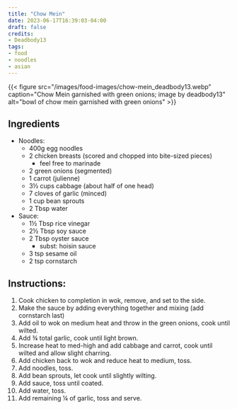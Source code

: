 ```yaml
---
title: "Chow Mein"
date: 2023-06-17T16:39:03-04:00
draft: false
credits:
- Deadbody13
tags:
- food
- noodles
- asian
---
```


{{< figure src="/images/food-images/chow-mein_deadbody13.webp" caption="Chow Mein garnished with green onions; image by deadbody13" alt="bowl of chow mein garnished with green onions" >}}

## Ingredients
- Noodles:
    - 400g egg noodles
    - 2 chicken breasts (scored and chopped into bite-sized pieces)
        - feel free to marinade
    - 2 green onions (segmented)
    - 1 carrot (julienne)
    - 3&frac12; cups cabbage (about half of one head)
    - 7 cloves of garlic (minced)
    - 1 cup bean sprouts
    - 2 Tbsp water
- Sauce:
    - 1&frac12; Tbsp rice vinegar
    - 2&frac12; Tbsp soy sauce
    - 2 Tbsp oyster sauce
        - subst: hoisin sauce
    - 3 tsp sesame oil
    - 2 tsp cornstarch

## Instructions:
1. Cook chicken to completion in wok, remove, and set to the side.
1. Make the sauce by adding everything together and mixing (add cornstarch last)
1. Add oil to wok on medium heat and throw in the green onions, cook until wilted.
1. Add &frac34; total garlic, cook until light brown.
1. Increase heat to med-high and add cabbage and carrot, cook until wilted and allow slight charring.
1. Add chicken back to wok and reduce heat to medium, toss.
1. Add noodles, toss.
1. Add bean sprouts, let cook until slightly wilting.
1. Add sauce, toss until coated.
1. Add water, toss.
1. Add remaining &frac14; of garlic, toss and serve.
